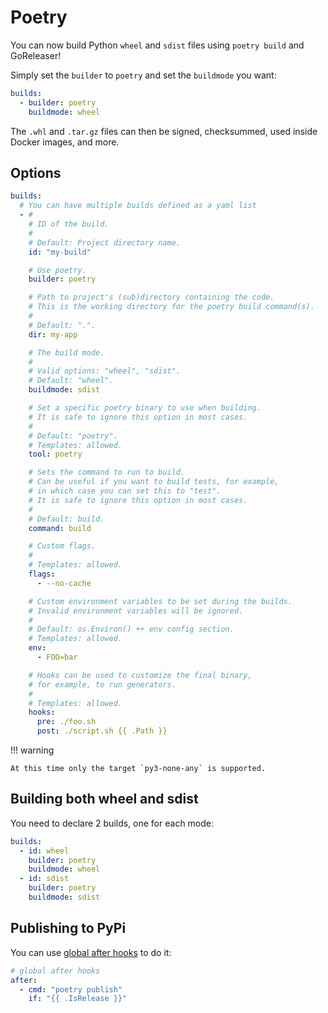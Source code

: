 # Poetry

<!-- md:version v2.9-unreleased -->

<!-- md:alpha -->

You can now build Python `wheel` and `sdist` files using `poetry build` and
GoReleaser!

Simply set the `builder` to `poetry` and set the `buildmode` you want:

```yaml title=".goreleaser.yaml"
builds:
  - builder: poetry
    buildmode: wheel
```

The `.whl` and `.tar.gz` files can then be signed, checksummed, used inside
Docker images, and more.

## Options

```yaml title=".goreleaser.yaml"
builds:
  # You can have multiple builds defined as a yaml list
  - #
    # ID of the build.
    #
    # Default: Project directory name.
    id: "my-build"

    # Use poetry.
    builder: poetry

    # Path to project's (sub)directory containing the code.
    # This is the working directory for the poetry build command(s).
    #
    # Default: ".".
    dir: my-app

    # The build mode.
    #
    # Valid options: "wheel", "sdist".
    # Default: "wheel".
    buildmode: sdist

    # Set a specific poetry binary to use when building.
    # It is safe to ignore this option in most cases.
    #
    # Default: "poetry".
    # Templates: allowed.
    tool: poetry

    # Sets the command to run to build.
    # Can be useful if you want to build tests, for example,
    # in which case you can set this to "test".
    # It is safe to ignore this option in most cases.
    #
    # Default: build.
    command: build

    # Custom flags.
    #
    # Templates: allowed.
    flags:
      - --no-cache

    # Custom environment variables to be set during the builds.
    # Invalid environment variables will be ignored.
    #
    # Default: os.Environ() ++ env config section.
    # Templates: allowed.
    env:
      - FOO=bar

    # Hooks can be used to customize the final binary,
    # for example, to run generators.
    #
    # Templates: allowed.
    hooks:
      pre: ./foo.sh
      post: ./script.sh {{ .Path }}
```

!!! warning

    At this time only the target `py3-none-any` is supported.

## Building both wheel and sdist

You need to declare 2 builds, one for each mode:

```yaml title=".goreleaser.yaml"
builds:
  - id: wheel
    builder: poetry
    buildmode: wheel
  - id: sdist
    builder: poetry
    buildmode: sdist
```

## Publishing to PyPi

You can use [global after hooks](../hooks.md) to do it:

```yaml title=".goreleaser.yaml"
# global after hooks
after:
  - cmd: "poetry publish"
    if: "{{ .IsRelease }}"
```
